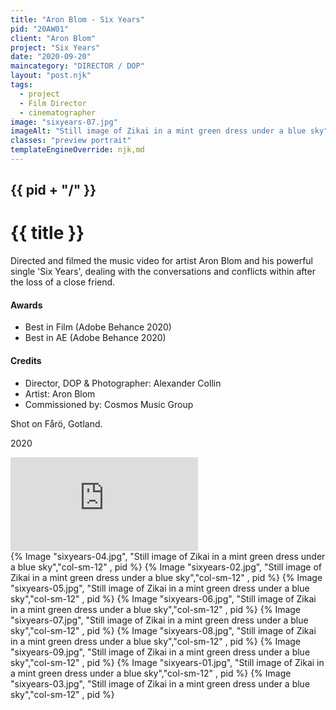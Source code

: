 ```yaml
---
title: "Aron Blom - Six Years"
pid: "20AW01"
client: "Aron Blom"
project: "Six Years"
date: "2020-09-20"
maincategory: "DIRECTOR / DOP"
layout: "post.njk"
tags:
  - project
  - Film Director
  - cinematographer
image: "sixyears-07.jpg"
imageAlt: "Still image of Zikai in a mint green dress under a blue sky"
classes: "preview portrait"
templateEngineOverride: njk,md
---
```


## {{  pid + "/" }}
# {{ title }}

Directed and filmed the music video for artist Aron Blom and his powerful single 'Six Years', dealing with the conversations and conflicts within after the loss of a close friend. 

#### Awards
- Best in Film (Adobe Behance 2020)
- Best in AE (Adobe Behance 2020)

#### Credits
- Director, DOP & Photographer: Alexander Collin
- Artist: Aron Blom
- Commissioned by: Cosmos Music Group

Shot on Fårö, Gotland.

2020
<!-- split -->
<div class="col-sm-12 preview">
<div class="embed-container">
  <iframe src="https://player.vimeo.com/video/480327053" frameborder="0" webkitAllowFullScreen mozallowfullscreen allowFullScreen></iframe>
</div>
</div>
{% Image "sixyears-04.jpg", "Still image of Zikai in a mint green dress under a blue sky","col-sm-12" , pid %}
{% Image "sixyears-02.jpg", "Still image of Zikai in a mint green dress under a blue sky","col-sm-12" , pid %}
{% Image "sixyears-05.jpg", "Still image of Zikai in a mint green dress under a blue sky","col-sm-12" , pid %}
{% Image "sixyears-06.jpg", "Still image of Zikai in a mint green dress under a blue sky","col-sm-12" , pid %}
{% Image "sixyears-07.jpg", "Still image of Zikai in a mint green dress under a blue sky","col-sm-12" , pid %}
{% Image "sixyears-08.jpg", "Still image of Zikai in a mint green dress under a blue sky","col-sm-12" , pid %}
{% Image "sixyears-09.jpg", "Still image of Zikai in a mint green dress under a blue sky","col-sm-12" , pid %}
{% Image "sixyears-01.jpg", "Still image of Zikai in a mint green dress under a blue sky","col-sm-12" , pid %}
{% Image "sixyears-03.jpg", "Still image of Zikai in a mint green dress under a blue sky","col-sm-12" , pid %}